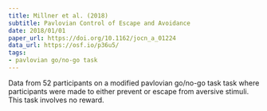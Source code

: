 ```yaml
---
title: Millner et al. (2018)
subtitle: Pavlovian Control of Escape and Avoidance
date: 2018/01/01
paper_url: https://doi.org/10.1162/jocn_a_01224
data_url: https://osf.io/p36u5/
tags:
- pavlovian go/no-go task
---
```


Data from 52 participants on a modified pavlovian go/no-go task task where participants were made to either prevent or escape from aversive stimuli. This task involves no reward.
